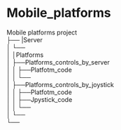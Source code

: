 # Mobile_platforms


Mobile platforms project <br />
├── |Server <br />
│   └── <br />
│   │Platforms <br />
│   ├──Platforms_controls_by_server <br />
│   │  ├──Platfotm_code <br />
│   │  └── <br />
│   ├──Platforms_controls_by_joystick <br />
│   │  ├──Platfotm_code <br />
│   │  ├──Jpystick_code <br />
│   │  └── <br />
│   └── <br />
└── <br />

 
 
